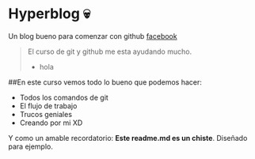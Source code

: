 # Hyperblog 💀
Un blog bueno para comenzar con github [facebook](https://facebook.com)
>El curso de git y github me esta ayudando mucho.
> - hola

##En este curso vemos todo lo bueno que podemos hacer:
* Todos los comandos de git
* El flujo de trabajo
* Trucos geniales
* Creando por mi XD

Y como un amable recordatorio: **Este readme.md es un chiste**. Diseñado para ejemplo. 